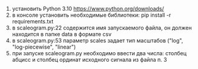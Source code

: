 1) установить Python 3.10 https://www.python.org/downloads/
2) в консоле установить необходимые библиотеки: pip install -r requirements.txt
3) в scaleogram.py:22 содержится имя запускаемого файла, он должен находится в папке data в формате csv
4) в scaleogram.py:53 параметр scales задает тип масштабов ("log", "log-piecewise", "linear")
5) при запуске scaleogram.py необходимо ввести два числа: столбец абцисс и столбец ординат исходного сигнала из файла п. 3